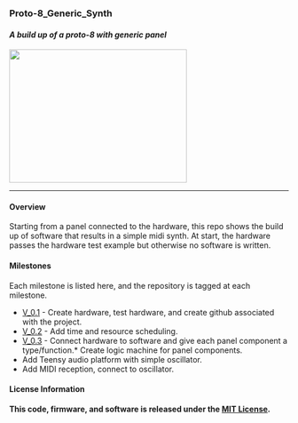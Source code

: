 ### Proto-8_Generic_Synth
#### *A build up of a proto-8 with generic panel*

<a href="https://raw.githubusercontent.com/marshalltaylorSFE/Proto-8_Generic_Synth/master/Documentation/SynthPhoto.jpg"><img src="https://raw.githubusercontent.com/marshalltaylorSFE/Proto-8_Generic_Synth/master/Documentation/SynthPhoto.jpg" align="center" height="240" width="320" ></a>

------

#### Overview

Starting from a panel connected to the hardware, this repo shows the build up of software that results in a simple midi synth.  At start, the hardware passes the hardware test example but otherwise no software is written.
 
#### Milestones
 
Each milestone is listed here, and the repository is tagged at each milestone.

* [V_0.1](https://github.com/marshalltaylorSFE/Proto-8_Generic_Synth/tree/V_0.1) - Create hardware, test hardware, and create github associated with the project.
* [V_0.2](https://github.com/marshalltaylorSFE/Proto-8_Generic_Synth/tree/V_0.2) - Add time and resource scheduling.
* [V_0.3](https://github.com/marshalltaylorSFE/Proto-8_Generic_Synth/tree/V_0.3) - Connect hardware to software and give each panel component a type/function.* Create logic machine for panel components.
* Add Teensy audio platform with simple oscillator.
* Add MIDI reception, connect to oscillator.

#### License Information

**This code, firmware, and software is released under the [MIT License](http://opensource.org/licenses/MIT).**